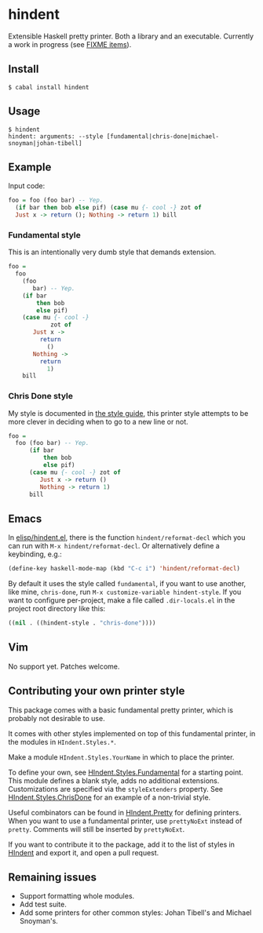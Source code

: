 hindent
=====

Extensible Haskell pretty printer. Both a library and an
executable. Currently a work in progress (see
[FIXME items](https://github.com/chrisdone/hindent/blob/master/src/HIndent/Instances.hs)).

## Install

    $ cabal install hindent

## Usage

    $ hindent
    hindent: arguments: --style [fundamental|chris-done|michael-snoyman|johan-tibell]

## Example

Input code:

``` haskell
foo = foo (foo bar) -- Yep.
  (if bar then bob else pif) (case mu {- cool -} zot of
  Just x -> return (); Nothing -> return 1) bill
```

### Fundamental style

This is an intentionally very dumb style that demands extension.

``` haskell
foo =
  foo
    (foo
       bar) -- Yep.
    (if bar
        then bob
        else pif)
    (case mu {- cool -}
            zot of
       Just x ->
         return
           ()
       Nothing ->
         return
           1)
    bill
```

### Chris Done style

My style is documented in
[the style guide](https://github.com/chrisdone/haskell-style-guide),
this printer style attempts to be more clever in deciding when to go
to a new line or not.

``` haskell
foo =
  foo (foo bar) -- Yep.
      (if bar
          then bob
          else pif)
      (case mu {- cool -} zot of
         Just x -> return ()
         Nothing -> return 1)
      bill
```

## Emacs

In
[elisp/hindent.el](https://github.com/chrisdone/hindent/blob/master/elisp/hindent.el),
there is the function `hindent/reformat-decl` which you can run with
`M-x hindent/reformat-decl`. Or alternatively define a keybinding,
e.g.:

``` lisp
(define-key haskell-mode-map (kbd "C-c i") 'hindent/reformat-decl)
```

By default it uses the style called `fundamental`, if you want to use
another, like mine, `chris-done`, run `M-x customize-variable
hindent-style`. If you want to configure per-project, make a file
called `.dir-locals.el` in the project root directory like this:

``` lisp
((nil . ((hindent-style . "chris-done"))))
```

## Vim

No support yet. Patches welcome.

## Contributing your own printer style

This package comes with a basic fundamental pretty printer, which is
probably not desirable to use.

It comes with other styles implemented on top of this fundamental
printer, in the modules in `HIndent.Styles.*`.

Make a module `HIndent.Styles.YourName` in which to place the printer.

To define your own, see
[HIndent.Styles.Fundamental](https://github.com/chrisdone/hindent/blob/master/src/HIndent/Styles/Fundamental.hs)
for a starting point. This module defines a blank style, adds no
additional extensions. Customizations are specified via the
`styleExtenders` property. See
[HIndent.Styles.ChrisDone](https://github.com/chrisdone/hindent/blob/master/src/HIndent/Styles/ChrisDone.hs)
for an example of a non-trivial style.

Useful combinators can be found in
[HIndent.Pretty](https://github.com/chrisdone/hindent/blob/master/src/HIndent/Pretty.hs)
for defining printers. When you want to use a fundamental printer, use
`prettyNoExt` instead of `pretty`. Comments will still be inserted by
`prettyNoExt`.

If you want to contribute it to the package, add it to the list of
styles in
[HIndent](https://github.com/chrisdone/hindent/blob/master/src/HIndent.hs)
and export it, and open a pull request.

## Remaining issues

* Support formatting whole modules.
* Add test suite.
* Add some printers for other common styles: Johan Tibell's and
  Michael Snoyman's.
